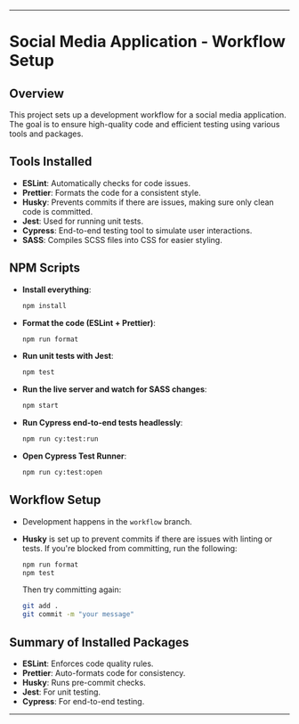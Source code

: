
---

# Social Media Application - Workflow Setup

## Overview

This project sets up a development workflow for a social media application. The goal is to ensure high-quality code and efficient testing using various tools and packages.

## Tools Installed

- **ESLint**: Automatically checks for code issues.
- **Prettier**: Formats the code for a consistent style.
- **Husky**: Prevents commits if there are issues, making sure only clean code is committed.
- **Jest**: Used for running unit tests.
- **Cypress**: End-to-end testing tool to simulate user interactions.
- **SASS**: Compiles SCSS files into CSS for easier styling.

## NPM Scripts

- **Install everything**:
  ```bash
  npm install
  ```

- **Format the code (ESLint + Prettier)**:
  ```bash
  npm run format
  ```

- **Run unit tests with Jest**:
  ```bash
  npm test
  ```

- **Run the live server and watch for SASS changes**:
  ```bash
  npm start
  ```

- **Run Cypress end-to-end tests headlessly**:
  ```bash
  npm run cy:test:run
  ```

- **Open Cypress Test Runner**:
  ```bash
  npm run cy:test:open
  ```

## Workflow Setup

- Development happens in the `workflow` branch.
- **Husky** is set up to prevent commits if there are issues with linting or tests. If you're blocked from committing, run the following:
  ```bash
  npm run format
  npm test
  ```

  Then try committing again:
  ```bash
  git add .
  git commit -m "your message"
  ```

## Summary of Installed Packages

- **ESLint**: Enforces code quality rules.
- **Prettier**: Auto-formats code for consistency.
- **Husky**: Runs pre-commit checks.
- **Jest**: For unit testing.
- **Cypress**: For end-to-end testing.

---
